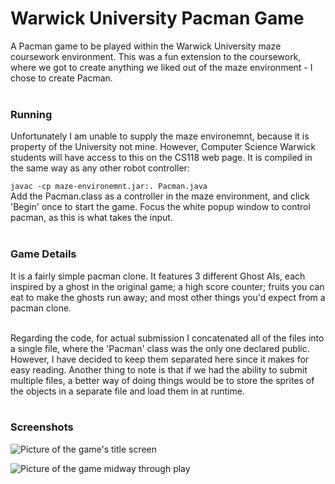 # Warwick University Pacman Game
A Pacman game to be played within the Warwick University maze coursework environment. This was a fun extension to the coursework, where we got to create anything we liked out of the maze environment - I chose to create Pacman.<br>
<br>
### Running
Unfortunately I am unable to supply the maze environemnt, because it is property of the University not mine. However, Computer Science Warwick students will have access to this on the CS118 web page. It is compiled in the same way as any other robot controller:<br>

```javac -cp maze-environemnt.jar:. Pacman.java```
<br>
Add the Pacman.class as a controller in the maze environment, and click 'Begin' once to start the game. Focus the white popup window to control pacman, as this is what takes the input.<br><br>

### Game Details
It is a fairly simple pacman clone. It features 3 different Ghost AIs, each inspired by a ghost in the original game; a high score counter; fruits you can eat to make the ghosts run away; and most other things you'd expect from a pacman clone.<br><br>

Regarding the code, for actual submission I concatenated all of the files into a single file, where the 'Pacman' class was the only one declared public. However, I have decided to keep them separated here since it makes for easy reading. Another thing to note is that if we had the ability to submit multiple files, a better way of doing things would be to store the sprites of the objects in a separate file and load them in at runtime.<br><br>

### Screenshots

![Picture of the game's title screen](Screenshots/TitleScreen.png)

![Picture of the game midway through play](Screenshots/PlayScreen.png)

